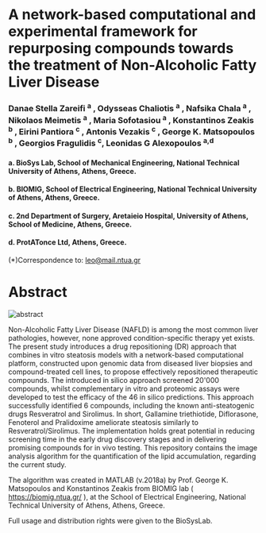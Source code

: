 # A network-based computational and experimental framework for repurposing compounds towards the treatment of Non-Alcoholic Fatty Liver Disease
### Danae Stella Zareifi <sup>a</sup> , Odysseas Chaliotis <sup>a</sup> , Nafsika Chala <sup>a</sup> , Nikolaos Meimetis <sup>a</sup> , Maria Sofotasiou <sup>a</sup> , Konstantinos Zeakis <sup>b</sup> , Eirini Pantiora <sup>c</sup> , Antonis Vezakis <sup>c</sup> , George K. Matsopoulos <sup>b</sup> , Georgios Fragulidis <sup>c</sup>, Leonidas G Alexopoulos <sup>a,d</sup>
 #### a. BioSys Lab, School of Mechanical Engineering, National Technical University of Athens, Athens, Greece.
#### b. BIOMIG, School of Electrical Engineering, National Technical University of Athens, Athens, Greece.
#### c. 2nd Department of Surgery, Aretaieio Hospital, University of Athens, School of Medicine, Athens, Greece.
#### d. ProtATonce Ltd, Athens, Greece.

(*)Correspondence to: leo@mail.ntua.gr

# Abstract
![abstract](https://user-images.githubusercontent.com/48244638/151410757-a89a4e30-dc22-4e20-9756-967726944e4f.png)

Non-Alcoholic Fatty Liver Disease (NAFLD) is among the most common liver pathologies, however, none approved condition-specific therapy yet exists. The present study introduces a drug repositioning (DR) approach that combines in vitro steatosis models with a network-based computational platform, constructed upon genomic data from diseased liver biopsies and compound-treated cell lines, to propose effectively repositioned therapeutic compounds. The introduced in silico approach screened 20'000 compounds, whilst complementary in vitro and proteomic assays were developed to test the efficacy of the 46 in silico predictions. This approach successfully identified 6 compounds, including the known anti-steatogenic drugs Resveratrol and Sirolimus. In short, Gallamine triethiotide, Diflorasone, Fenoterol and Pralidoxime ameliorate steatosis similarly to Resveratrol/Sirolimus. The implementation holds great potential in reducing screening time in the early drug discovery stages and in delivering promising compounds for in vivo testing.
This repository contains the image analysis algorithm for the quantification of the lipid accumulation, regarding the current study.

The algorithm was created in MATLAB (v.2018a) by Prof. George K. Matsopoulos and Konstantinos Zeakis from BIOMIG lab ( https://biomig.ntua.gr/ ), at the School of Electrical Engineering, National Technical University of Athens, Athens, Greece.

Full usage and distribution rights were given to the BioSysLab.
